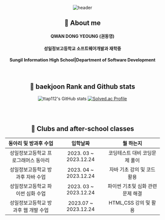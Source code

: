 <div align="center">

![header](https://capsule-render.vercel.app/api?type=waving&color=auto&height=300&section=header&text=HelloWorld&fontSize=90) 
 ## 💭 About me
 <h4>QWAN DONG YEOUNG (권동영)</h4>
 <h4>성일정보고등학교 소프트웨어개발과 재학중</h4>
 <h4>Sungil Information High School|Department of Software Development<h4>

<br/> 


## 📙 baekjoon Rank and Github stats 
![ttap112's GitHub stats](https://github-readme-stats.vercel.app/api?username=ttap112&show_icons=true&theme=synthwave) [![Solved.ac Profile](http://mazassumnida.wtf/api/generate_badge?boj=mirage)](https://solved.ac/mirage)

<br/>

<br/>
 
## 📃  Clubs and after-school classes

| 동아리 및 방과후 수업 | 입학날짜 | 뭘 하는지 |
|:--------:|:--------:|:--------:|
| 성일정보고등학교 프로그래머스 동아리 | 2023. 03 ~ 2023.12.24 | 코딩테스트 대비 코딩문제 풀이  |
| 성일정보고등학교 방과후 자바 수업 | 2023. 04 ~ 2023.12.24 | 자바 기초 강의 및 코드 활용  |
| 성일정보고등학교 파이썬 심화 수업 | 2023. 03 ~ 2023.12.24 | 파이썬 기초및 심화 관련 문제 해결  |
| 성일정보고등학교 방과후 웹 개발 수업 | 2023.07 ~ 2023.12.24 | HTML,CSS 강의 및 활용|
</div>

